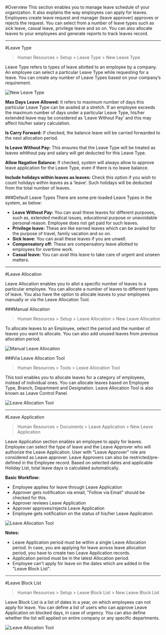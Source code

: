 #Overview
This section enables you to manage leave schedule of your organization. It also explains the way employees can apply for leaves.  
Employees create leave request and manager (leave approver) approves or rejects the request. You can select from a number of leave types such as sick leave, casual leave, privilege leave and so on. You can also allocate leaves to your employees and generate reports to track leaves record.

---

#Leave Type

> Human Resources > Setup > Leave Type > New Leave Type

Leave Type refers to types of leave allotted to an employee by a company. An employee can select a particular Leave Type while requesting for a leave. You can create any number of Leave Types based on your company’s 
requirement.

<img class="screenshot" alt="New Leave Type" 
	src="/assets/erpnext_docs/assets/img/human-resources/new-leave-type.png">

**Max Days Leave Allowed:** It refers to maximum number of days this particular Leave Type can be availed at a stretch. If an employee exceeds the maximum number of days under a particular Leave Type, his/her extended leave may be considered as ‘Leave Without Pay’ and this may affect his/her salary calculation.

**Is Carry Forward:** If checked, the balance leave will be carried forwarded to the next allocation period.

**Is Leave Without Pay:** This ensures that the Leave Type will be treated as leaves whithout pay and salary will get deducted for this Leave Type.

**Allow Nagative Balance:** If checked, system will always allow to approve leave application for the Leave Type, even if there is no leave balance.

**Include holidays within leaves as leaves:** Check this option if you wish to count holidays within leaves as a ‘leave’. Such holidays will be deducted from the total number of leaves.

###Default Leave Types
There are some pre-loaded Leave Types in the system, as below:

- **Leave Without Pay:** You can avail these leaves for different purposes, such as, extended medical issues, educational purpose or unavoidable personal reason. Employee does not get paid for such leaves.
- **Privilege leave:** These are like earned leaves which can be availed for the purpose of travel, family vacation and so on.
- **Sick leave:** You can avail these leaves if you are unwell.
- **Compensatory off:** These are compensatory leave allotted to employees for overtime work.
- **Casual leave:** You can avail this leave to take care of urgent and unseen matters.

---

#Leave Allocation

Leave Allocation enables you to allot a specific number of leaves to a particular employee. You can allocate a number of leaves to different types of leave. You also have the option to allocate leaves to your employees manually or via the Leave Allocation Tool.

###Manual Allocation
> Human Resources > Setup > Leave Allocation > New Leave Allocation

To allocate leaves to an Employee, select the period and the number of leaves you want to allocate. You can also add unused leaves from previous allocation period.

<img class="screenshot" alt="Manual Leave Allocation" 
	src="/assets/erpnext_docs/assets/img/human-resources/manual-leave-allocation.png">

###Via Leave Allocation Tool
> Human Resources > Tools > Leave Allocation Tool

This tool enables you to allocate leaves for a category of employees, instead of individual ones. You can allocate leaves based on Employee Type, Branch, Department and Designation. Leave Allocation Tool is also known as Leave Control Panel.

<img class="screenshot" alt="Leave Allocation Tool"
	src="/assets/erpnext_docs/assets/img/human-resources/leave-allocation-tool.png">

---

#Leave Application
> Human Resources > Documents > Leave Application > New Leave Application

Leave Application section enables an employee to apply for leaves. Employee can select the type of leave and the Leave Approver who will authorize the Leave Application. User with "Leave Approver" role are considered as Leave approver. Leave Approvers can also be restricted/pre-defined in the Employee record. Based on selected dates and applicable Holiday List, total leave days is calculated automatically.

**Basic Workflow:**

- Employee applies for leave through Leave Application
- Approver gets notification via email, "Follow via Email" should be checked for this.
- Approver reviews Leave Application
- Approver approves/rejects Leave Application
- Employee gets notification on the status of his/her Leave Application

<img class="screenshot" alt="Leave Allocation Tool"
	src="/assets/erpnext_docs/assets/img/human-resources/new-leave-application.png">

	
**Notes:**

- Leave Application period must be within a single Leave Allocation period. In case, you are applying for leave across leave allocation period, you have to create two Leave Application records.
- Application period must be in the latest Allocation period.
- Employee can't apply for leave on the dates which are added in the "Leave Block List".

---

#Leave Block List

> Human Resources > Setup > Leave Block List > New Leave Block List

Leave Block List is a list of dates in a year, on which employees can not apply for leave. You can define a list of users who can approve Leave Application on blocked days, in case of urgency. You can also define whether the list will applied on entire company or any specific departments.

<img class="screenshot" alt="Leave Allocation Tool"
	src="/assets/erpnext_docs/assets/img/human-resources/leave-block-list.png">